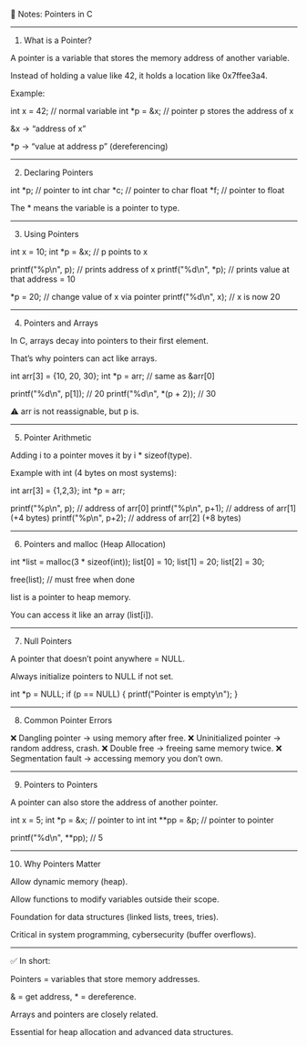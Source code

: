 📝 Notes: Pointers in C


---

1. What is a Pointer?

A pointer is a variable that stores the memory address of another variable.

Instead of holding a value like 42, it holds a location like 0x7ffee3a4.


Example:

int x = 42;       // normal variable
int *p = &x;      // pointer p stores the address of x

&x → “address of x”

*p → “value at address p” (dereferencing)



---

2. Declaring Pointers

int *p;    // pointer to int
char *c;   // pointer to char
float *f;  // pointer to float

The * means the variable is a pointer to type.


---

3. Using Pointers

int x = 10;
int *p = &x;     // p points to x

printf("%p\n", p);  // prints address of x
printf("%d\n", *p); // prints value at that address = 10

*p = 20;            // change value of x via pointer
printf("%d\n", x);  // x is now 20


---

4. Pointers and Arrays

In C, arrays decay into pointers to their first element.

That’s why pointers can act like arrays.


int arr[3] = {10, 20, 30};
int *p = arr;   // same as &arr[0]

printf("%d\n", p[1]);     // 20
printf("%d\n", *(p + 2)); // 30

⚠️ arr is not reassignable, but p is.


---

5. Pointer Arithmetic

Adding i to a pointer moves it by i * sizeof(type).

Example with int (4 bytes on most systems):


int arr[3] = {1,2,3};
int *p = arr;

printf("%p\n", p);     // address of arr[0]
printf("%p\n", p+1);   // address of arr[1] (+4 bytes)
printf("%p\n", p+2);   // address of arr[2] (+8 bytes)


---

6. Pointers and malloc (Heap Allocation)

int *list = malloc(3 * sizeof(int));
list[0] = 10;
list[1] = 20;
list[2] = 30;

free(list);   // must free when done

list is a pointer to heap memory.

You can access it like an array (list[i]).



---

7. Null Pointers

A pointer that doesn’t point anywhere = NULL.

Always initialize pointers to NULL if not set.


int *p = NULL;
if (p == NULL) {
    printf("Pointer is empty\n");
}


---

8. Common Pointer Errors

❌ Dangling pointer → using memory after free.
❌ Uninitialized pointer → random address, crash.
❌ Double free → freeing same memory twice.
❌ Segmentation fault → accessing memory you don’t own.


---

9. Pointers to Pointers

A pointer can also store the address of another pointer.


int x = 5;
int *p = &x;      // pointer to int
int **pp = &p;    // pointer to pointer

printf("%d\n", **pp); // 5


---

10. Why Pointers Matter

Allow dynamic memory (heap).

Allow functions to modify variables outside their scope.

Foundation for data structures (linked lists, trees, tries).

Critical in system programming, cybersecurity (buffer overflows).



---

✅ In short:

Pointers = variables that store memory addresses.

& = get address, * = dereference.

Arrays and pointers are closely related.

Essential for heap allocation and advanced data structures.

